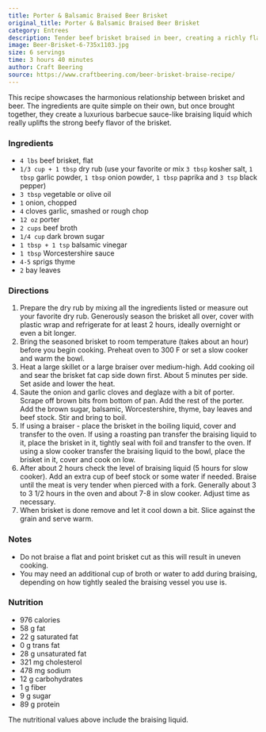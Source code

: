 ```yaml
---
title: Porter & Balsamic Braised Beer Brisket
original_title: Porter & Balsamic Braised Beer Brisket
category: Entrees
description: Tender beef brisket braised in beer, creating a richly flavored dish encased in a dramatic dark bark. The beer and other simple ingredients come together to create a luxurious barbecue sauce-like braising liquid that enhances the strong beefy flavor of the brisket.
image: Beer-Brisket-6-735x1103.jpg
size: 6 servings
time: 3 hours 40 minutes
author: Craft Beering
source: https://www.craftbeering.com/beer-brisket-braise-recipe/
---
```


This recipe showcases the harmonious relationship between brisket and beer. The ingredients are quite simple on their own, but once brought together, they create a luxurious barbecue sauce-like braising liquid which really uplifts the strong beefy flavor of the brisket.

### Ingredients

* `4 lbs` beef brisket, flat
* `1/3 cup + 1 tbsp` dry rub (use your favorite or mix `3 tbsp` kosher salt, `1 tbsp` garlic powder, `1 tbsp` onion powder, `1 tbsp` paprika and `3 tsp` black pepper)
* `3 tbsp` vegetable or olive oil
* `1` onion, chopped
* `4` cloves garlic, smashed or rough chop
* `12 oz` porter
* `2 cups` beef broth
* `1/4 cup` dark brown sugar
* `1 tbsp + 1 tsp` balsamic vinegar
* `1 tbsp` Worcestershire sauce
* `4-5` sprigs thyme
* `2` bay leaves

### Directions

1. Prepare the dry rub by mixing all the ingredients listed or measure out your favorite dry rub. Generously season the brisket all over, cover with plastic wrap and refrigerate for at least 2 hours, ideally overnight or even a bit longer.
2. Bring the seasoned brisket to room temperature (takes about an hour) before you begin cooking. Preheat oven to 300 F or set a slow cooker and warm the bowl.
3. Heat a large skillet or a large braiser over medium-high. Add cooking oil and sear the brisket fat cap side down first. About 5 minutes per side. Set aside and lower the heat.
4. Saute the onion and garlic cloves and deglaze with a bit of porter. Scrape off brown bits from bottom of pan. Add the rest of the porter. Add the brown sugar, balsamic, Worcestershire, thyme, bay leaves and beef stock. Stir and bring to boil.
5. If using a braiser - place the brisket in the boiling liquid, cover and transfer to the oven. If using a roasting pan transfer the braising liquid to it, place the brisket in it, tightly seal with foil and transfer to the oven. If using a slow cooker transfer the braising liquid to the bowl, place the brisket in it, cover and cook on low.
6. After about 2 hours check the level of braising liquid (5 hours for slow cooker). Add an extra cup of beef stock or some water if needed. Braise until the meat is very tender when pierced with a fork. Generally about 3 to 3 1/2 hours in the oven and about 7-8 in slow cooker. Adjust time as necessary.
7. When brisket is done remove and let it cool down a bit. Slice against the grain and serve warm.

### Notes

* Do not braise a flat and point brisket cut as this will result in uneven cooking.
* You may need an additional cup of broth or water to add during braising, depending on how tightly sealed the braising vessel you use is.

### Nutrition

* 976 calories
* 58 g fat
* 22 g saturated fat
* 0 g trans fat
* 28 g unsaturated fat
* 321 mg cholesterol
* 478 mg sodium
* 12 g carbohydrates
* 1 g fiber
* 9 g sugar
* 89 g protein

The nutritional values above include the braising liquid.